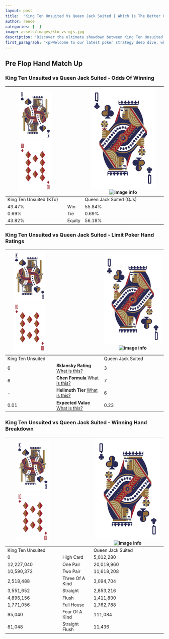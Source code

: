 ```yaml
---
layout: post
title:  "King Ten Unsuited Vs Queen Jack Suited | Which Is The Better Hand In Poker? A Complete Guide"
author: reece
categories: [  ]
image: assets/images/kto-vs-qjs.jpg
description: "Discover the ultimate showdown between King Ten Unsuited and Queen Jack Suited in poker! Uncover the odds, strategies, and scenarios where one hand triumphs over the other. Get ready to up your poker game with this thrilling analysis."
first_paragraph: "<p>Welcome to our latest poker strategy deep dive, where we're pitting two distinct hands against each other in a high-stakes showdown: King Ten Unsuited vs Queen Jack Suited.</p><p>In the dynamic world of poker, every decision counts, and knowing which hand holds the upper hand is key to your success at the table.</p><p>In this article, we'll dissect these two hands, explore the scenarios where one dominates the other, and equip you with the knowledge to make strategic choices that can tip the odds in your favor.</p><p>Get ready to unravel the intriguing dynamics of these poker hands and elevate your game to new heights.</p>"
---
```




[comment]: # (sp0)

## Pre Flop Hand Match Up

<div class="table hand-ratings" markdown="1"> 



### King Ten Unsuited vs Queen Jack Suited - Odds Of Winning


    
| ![image info](assets/images/hand1/K.png) ![image info](assets/images/hand1/To.png) |  | ![image info](assets/images/hand2/Q.png) ![image info](assets/images/hand2/Js.png) |
| -------- | -------- | -------- |
| King Ten Unsuited (KTo) |  | Queen Jack Suited (QJs) |
| 43.47% | Win | 55.84% |
| 0.69% | Tie | 0.69% |
| 43.82% | Equity | 56.18% |




[comment]: # (sp1)



### King Ten Unsuited vs Queen Jack Suited - Limit Poker Hand Ratings


    
| ![image info](assets/images/hand1/K.png) ![image info](assets/images/hand1/To.png) |  | ![image info](assets/images/hand2/Q.png) ![image info](assets/images/hand2/Js.png) |
| -------- | -------- | -------- |
| King Ten Unsuited |  | Queen Jack Suited |
| 6 | **Sklansky Rating** [What is this?](/sklansky-rating-explained) | 3 |
| 6 | **Chen Formula** [What is this?](/chen-formula-explained) | 7 |
| - | **Hellmuth Tier** [What is this?](/Hellmuth-tier-explained) | 6 |
| 0.01 | **Expected Value** [What is this?](/expected-value-explained) | 0.23 |




[comment]: # (sp2)



### King Ten Unsuited vs Queen Jack Suited - Winning Hand Breakdown


    
| ![image info](assets/images/hand1/K.png) ![image info](assets/images/hand1/To.png) |  | ![image info](assets/images/hand2/Q.png) ![image info](assets/images/hand2/Js.png) |
| -------- | -------- | -------- |
| King Ten Unsuited |  | Queen Jack Suited |
| 0 | High Card | 5,012,280 |
| 12,227,040 | One Pair | 20,019,960 |
| 10,590,372 | Two Pair | 11,618,208 |
| 2,518,488 | Three Of A Kind | 3,094,704 |
| 3,551,652 | Straight | 2,853,216 |
| 4,896,156 | Flush | 1,411,800 |
| 1,771,056 | Full House | 1,762,788 |
| 95,040 | Four Of A Kind | 111,084 |
| 81,048 | Straight Flush | 11,436 |




[comment]: # (sp3)



</div>

[comment]: # (sp4)



[comment]: # (sp5)

